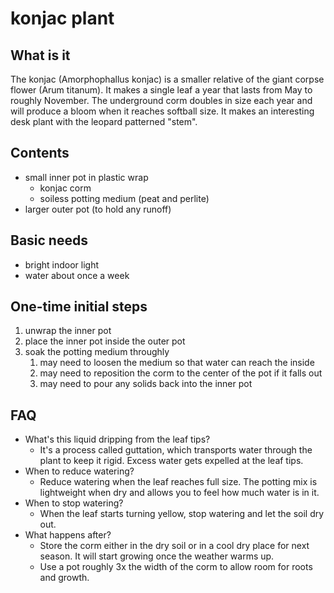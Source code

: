 # konjac plant

## What is it

The konjac (Amorphophallus konjac) is a smaller relative of the giant corpse flower (Arum titanum). It makes a single leaf a year that lasts from May to roughly November. The underground corm doubles in size each year and will produce a bloom when it reaches softball size. It makes an interesting desk plant with the leopard patterned "stem".

## Contents

- small inner pot in plastic wrap
    - konjac corm
    - soiless potting medium (peat and perlite)
- larger outer pot (to hold any runoff)

## Basic needs

- bright indoor light
- water about once a week

## One-time initial steps

1. unwrap the inner pot
1. place the inner pot inside the outer pot
1. soak the potting medium throughly
    1. may need to loosen the medium so that water can reach the inside
    1. may need to reposition the corm to the center of the pot if it falls out
    1. may need to pour any solids back into the inner pot

## FAQ

- What's this liquid dripping from the leaf tips?
  - It's a process called guttation, which transports water through the plant to keep it rigid. Excess water gets expelled at the leaf tips.
- When to reduce watering?
  - Reduce watering when the leaf reaches full size. The potting mix is lightweight when dry and allows you to feel how much water is in it.
- When to stop watering?
  - When the leaf starts turning yellow, stop watering and let the soil dry out.
- What happens after?
  - Store the corm either in the dry soil or in a cool dry place for next season. It will start growing once the weather warms up.
  - Use a pot roughly 3x the width of the corm to allow room for roots and growth.

